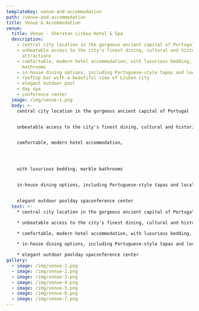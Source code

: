```yaml
---
templateKey: venue-and-accommodation
path: /venue-and-accommodation
title: Venue & Accommodation
venue:
  title: Venue - Sheraton Lisboa Hotel & Spa
  description:
    - central city location in the gorgeous ancient capital of Portugal
    - unbeatable access to the city's finest dining, cultural and historic
      attractions
    - comfortable, modern hotel accommodation, with luxurious bedding, marble
      bathrooms
    - in-house dining options, including Portuguese-style tapas and local dishes
    - rooftop bar with a beautiful view of Lisbon city
    - elegant outdoor pool
    - day spa
    - conference center
  image: /img/venue-1.png
  body: >-
    central city location in the gorgeous ancient capital of Portugal


    unbeatable access to the city's finest dining, cultural and historic attractions


    comfortable, modern hotel accommodation, 




    with luxurious bedding, marble bathrooms


    in-house dining options, including Portuguese-style tapas and local dishes rooftop bar with a beautiful view of Lisbon city


    elegant outdoor poolday spaconference center
  text: >-
    * central city location in the gorgeous ancient capital of Portugal

    * unbeatable access to the city's finest dining, cultural and historic attractions

    * comfortable, modern hotel accommodation, with luxurious bedding, marble bathrooms

    * in-house dining options, including Portuguese-style tapas and local dishesrooftop bar with a beautiful view of Lisbon city

    * elegant outdoor poolday spaconference center
gallery:
  - image: /img/venue-1.png
  - image: /img/venue-2.png
  - image: /img/venue-3.png
  - image: /img/venue-4.png
  - image: /img/venue-5.png
  - image: /img/venue-6.png
  - image: /img/venue-7.png
---
```

